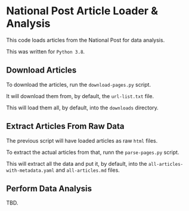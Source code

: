 # National Post Article Loader & Analysis

This code loads articles from the National Post for data analysis.

This was written for `Python 3.8`.

## Download Articles

To download the articles, run the `download-pages.py` script.

It will download them from, by default, the `url-list.txt` file.

This will load them all, by default, into the `downloads` directory.

## Extract Articles From Raw Data

The previous script will have loaded articles as raw `html` files.

To extract the actual articles from that, runn the `parse-pages.py` script.

This will extract all the data and put it, by default, into the `all-articles-with-metadata.yaml` 
and `all-articles.md` files.

## Perform Data Analysis

TBD.
